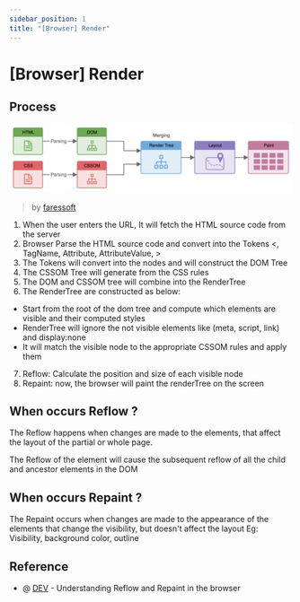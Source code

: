 ```yaml
---
sidebar_position: 1
title: "[Browser] Render"
---
```


# [Browser] Render

## Process

![browser-render](./img/browser-render.png)
>by [faressoft](https://github.com/faressoft)

1. When the user enters the URL, It will fetch the HTML source code from the server
2. Browser Parse the HTML source code and convert into the Tokens <, TagName, Attribute, AttributeValue, >
3. The Tokens will convert into the nodes and will construct the DOM Tree
4. The CSSOM Tree will generate from the CSS rules
5. The DOM and CSSOM tree will combine into the RenderTree
6. The RenderTree are constructed as below:
+ Start from the root of the dom tree and compute which elements are visible and their computed styles
+ RenderTree will ignore the not visible elements like (meta, script, link) and display:none
+ It will match the visible node to the appropriate CSSOM rules and apply them
7. Reflow: Calculate the position and size of each visible node
8. Repaint: now, the browser will paint the renderTree on the screen

## When occurs Reflow ?

The Reflow happens when changes are made to the elements, that affect the layout of the partial or whole page.

The Reflow of the element will cause the subsequent reflow of all the child and ancestor elements in the DOM

## When occurs Repaint ?

The Repaint occurs when changes are made to the appearance of the elements that change the visibility, but doesn't affect the layout
Eg: Visibility, background color, outline

## Reference

+ @ [DEV](https://dev.to/gopal1996/understanding-reflow-and-repaint-in-the-browser-1jbg) - Understanding Reflow and Repaint in the browser
